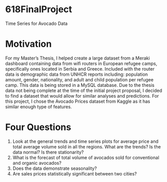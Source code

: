 # 618FinalProject
Time Series for Avocado Data

# Motivation
For my Master’s Thesis, I helped create a large dataset from a Meraki dashboard containing data from wifi routers in European refugee camps, specifically ones located in Serbia and Greece. Included with the router data is demographic data from UNHCR reports including: population amount, gender, nationality, and adult and child population per refugee camp. This data is being stored in a MySQL database. Due to the thesis data not being complete at the time of the initial project proposal, I decided to find a dataset that would allow for similar analyses and predictions. For this project, I chose the Avocado Prices dataset from Kaggle as it has similar enough type of features.

# Four Questions
1. Look at the general trends and time series plots for average price and total average volume sold in
all the regions. What are the trends? Is the data normal? Is there stationarity?
2. What is the forecast of total volume of avocados sold for conventional and organic avocados?
3. Does the data demonstrate seasonality?
4. Are sales prices statistically significant between two cities?
